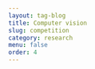 ```yaml
---
layout: tag-blog
title: Computer vision
slug: competition
category: research
menu: false
order: 4
---
```

